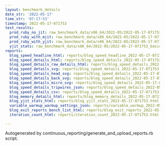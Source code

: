 ```yaml
---
layout: benchmark_details
date_str: '2022-05-17'
time_str: '07:17:53'
timestamp: 2022-05-17-071753
test_results:
  prod_ruby_no_jit: raw_benchmark_data/x86_64/2022-05/2022-05-17-071753_basic_benchmark_prod_ruby_no_jit.json
  prod_ruby_with_mjit: raw_benchmark_data/x86_64/2022-05/2022-05-17-071753_basic_benchmark_prod_ruby_with_mjit.json
  prod_ruby_with_yjit: raw_benchmark_data/x86_64/2022-05/2022-05-17-071753_basic_benchmark_prod_ruby_with_yjit.json
  yjit_stats: raw_benchmark_data/x86_64/2022-05/2022-05-17-071753_basic_benchmark_yjit_stats.json
reports:
  blog_speed_headline_html: reports/blog_speed_headline_2022-05-17-071753.html
  blog_speed_details_html: reports/blog_speed_details_2022-05-17-071753.html
  blog_speed_details_raw_details_html: reports/blog_speed_details_2022-05-17-071753.raw_details.html
  blog_speed_details_svg: reports/blog_speed_details_2022-05-17-071753.svg
  blog_speed_details_head_svg: reports/blog_speed_details_2022-05-17-071753.head.svg
  blog_speed_details_back_svg: reports/blog_speed_details_2022-05-17-071753.back.svg
  blog_speed_details_micro_svg: reports/blog_speed_details_2022-05-17-071753.micro.svg
  blog_speed_details_tripwires_json: reports/blog_speed_details_2022-05-17-071753.tripwires.json
  blog_speed_details_csv: reports/blog_speed_details_2022-05-17-071753.csv
  blog_memory_details_html: reports/blog_memory_details_2022-05-17-071753.html
  blog_yjit_stats_html: reports/blog_yjit_stats_2022-05-17-071753.html
  variable_warmup_warmup_settings_json: reports/variable_warmup_2022-05-17-071753.warmup_settings.json
  blog_exit_reports_bench_list_html: reports/blog_exit_reports_2022-05-17-071753.bench_list.html
  iteration_count_html: reports/iteration_count_2022-05-17-071753.html

---
```

Autogenerated by continuous_reporting/generate_and_upload_reports.rb script.
